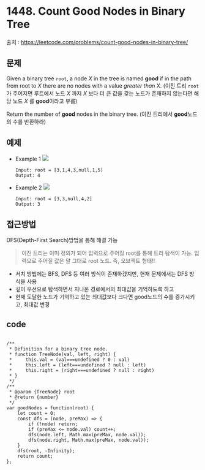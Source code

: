 # 1448. Count Good Nodes in Binary Tree

출처 : https://leetcode.com/problems/count-good-nodes-in-binary-tree/

## 문제

Given a binary tree  `root`, a node  _X_  in the tree is named **good**  if in the path from root to  _X_  there are no nodes with a value  _greater than_  X.
(이진 트리 `root`가 주어지면 루트에서 노드 _X_ 까지 _X_ 보다 더 큰 값을 갖는 노드가 존재하지 않는다면 해당 노드 _X_ 를 **good**이라고 부름)

Return the number of  **good**  nodes in the binary tree.
(이진 트리에서 **good**노드의 수를 반환하라)

## 예제
- Example 1
![](https://assets.leetcode.com/uploads/2020/04/02/test_sample_1.png)
	````
	Input: root = [3,1,4,3,null,1,5]
	Output: 4
	````

- Example 2
![](https://assets.leetcode.com/uploads/2020/04/02/test_sample_2.png)
	````
	Input: root = [3,3,null,4,2]
	Output: 3
	````

## 접근방법

DFS(Depth-First Search)방법을 통해 해결 가능

> 이진 트리는 이미 정의가 되어 입력으로 주어질  root를 통해 트리 탐색이 가능. 입력으로 주어질 값은 말 그대로 root 노드. 즉, 오브젝트 형태!!
- 서치 방법에는 BFS, DFS 등 여러 방식이 존재하겠지만, 현재 문제에서는 DFS 방식을 사용
- 깊이 우선으로 탐색하면서 지나온 경로에서의 최대값을 기억하도록 하고
- 현재 도달한 노드가 기억하고 있는 최대값보다 크다면 good노드의 수를 증가시키고, 최대값 변경

## code
<pre>
<code>
/**
 * Definition for a binary tree node.
 * function TreeNode(val, left, right) {
 *     this.val = (val===undefined ? 0 : val)
 *     this.left = (left===undefined ? null : left)
 *     this.right = (right===undefined ? null : right)
 * }
 */
/**
 * @param {TreeNode} root
 * @return {number}
 */
var goodNodes = function(root) {
    let count = 0;
    const dfs = (node, preMax) => {
        if (!node) return;
        if (preMax <= node.val) count++;
        dfs(node.left, Math.max(preMax, node.val));
        dfs(node.right, Math.max(preMax, node.val));
    }
    dfs(root, -Infinity);
    return count;
};
</code>
</pre>

